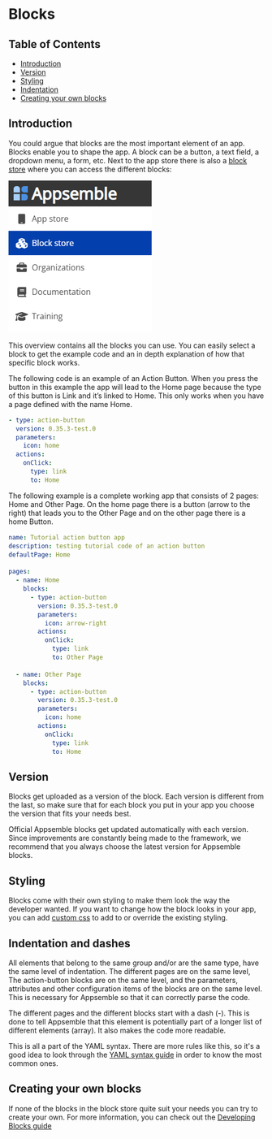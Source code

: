 # Blocks

## Table of Contents

- [Introduction](#introduction)
- [Version](#version)
- [Styling](#styling)
- [Indentation](#indentation-and-dashes)
- [Creating your own blocks](#creating-your-own-blocks)

## Introduction

You could argue that blocks are the most important element of an app. Blocks enable you to shape the
app. A block can be a button, a text field, a dropdown menu, a form, etc. Next to the app store
there is also a [block store](/blocks) where you can access the different blocks:

![Block Store Menu](assets/block-store-menu.png 'Block Store Menu')

This overview contains all the blocks you can use. You can easily select a block to get the example
code and an in depth explanation of how that specific block works.

The following code is an example of an Action Button. When you press the button in this example the
app will lead to the Home page because the type of this button is Link and it’s linked to Home. This
only works when you have a page defined with the name Home.

```yaml copy validate block-snippet
- type: action-button
  version: 0.35.3-test.0
  parameters:
    icon: home
  actions:
    onClick:
      type: link
      to: Home
```

The following example is a complete working app that consists of 2 pages: Home and Other Page. On
the home page there is a button (arrow to the right) that leads you to the Other Page and on the
other page there is a home Button.

```yaml copy validate
name: Tutorial action button app
description: testing tutorial code of an action button
defaultPage: Home

pages:
  - name: Home
    blocks:
      - type: action-button
        version: 0.35.3-test.0
        parameters:
          icon: arrow-right
        actions:
          onClick:
            type: link
            to: Other Page

  - name: Other Page
    blocks:
      - type: action-button
        version: 0.35.3-test.0
        parameters:
          icon: home
        actions:
          onClick:
            type: link
            to: Home
```

## Version

Blocks get uploaded as a version of the block. Each version is different from the last, so make sure
that for each block you put in your app you choose the version that fits your needs best.

Official Appsemble blocks get updated automatically with each version. Since improvements are
constantly being made to the framework, we recommend that you always choose the latest version for
Appsemble blocks.

## Styling

Blocks come with their own styling to make them look the way the developer wanted. If you want to
change how the block looks in your app, you can add [custom css](../guides/custom-css.md) to add to
or override the existing styling.

## Indentation and dashes

All elements that belong to the same group and/or are the same type, have the same level of
indentation. The different pages are on the same level, The action-button blocks are on the same
level, and the parameters, attributes and other configuration items of the blocks are on the same
level. This is necessary for Appsemble so that it can correctly parse the code.

The different pages and the different blocks start with a dash (-). This is done to tell Appsemble
that this element is potentially part of a longer list of different elements (array). It also makes
the code more readable.

This is all a part of the YAML syntax. There are more rules like this, so it's a good idea to look
through the [YAML syntax guide](../guides/yaml-syntax.mdx) in order to know the most common ones.

## Creating your own blocks

If none of the blocks in the block store quite suit your needs you can try to create your own. For
more information, you can check out the
[Developing Blocks guide](../development/developing-blocks.md)
